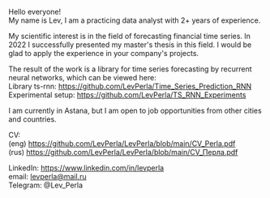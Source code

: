 Hello everyone!  
My name is Lev, I am a practicing data analyst with 2+ years of experience.  

My scientific interest is in the field of forecasting financial time series. In 2022 I successfully presented my master's thesis in this field. I would be glad to apply the experience in your company's projects.

The result of the work is a library for time series forecasting by recurrent neural networks, which can be viewed here:  
Library ts-rnn: https://github.com/LevPerla/Time_Series_Prediction_RNN  
Experimental setup: https://github.com/LevPerla/TS_RNN_Experiments

I am currently in Astana, but I am open to job opportunities from other cities and countries.  

CV:  
(eng) https://github.com/LevPerla/LevPerla/blob/main/CV_Perla.pdf  
(rus) https://github.com/LevPerla/LevPerla/blob/main/CV_Перла.pdf  

LinkedIn: https://www.linkedin.com/in/levperla  
email: levperla@mail.ru  
Telegram: @Lev_Perla  
